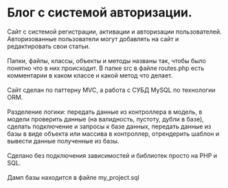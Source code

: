 # Блог с системой авторизации.
Сайт с системой регистрации, активации и авторизации пользователей.
Авторизованные пользователи могут добавлять на сайт и редактировать свои статьи. </br></br>
Папки, файлы, классы, объекты и методы названы так, чтобы было понятно что в них происходит. 
В папке src в файле routes.php есть комментарии в каком классе и какой метод что делает. </br></br>
Сайт сделан по паттерну MVC, а работа с СУБД MySQL по технологии ORM. </br></br>
Разделение логики: передать данные из контроллера в модель, в модели проверить данные (на валидность, пустоту, дубли в базе), сделать подключение и запросы к базе данных, передать данные из базы в виде объекта или массива в контроллер, отрендерить шаблон и вывести данные полученные из базы. </br></br>
Сделано без подключения зависимостей и библиотек просто на PHP и SQL.</br></br>
Дамп базы находится в файле my_project.sql
